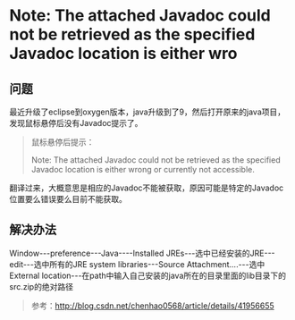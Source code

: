 # Note: The attached Javadoc could not be retrieved as the specified Javadoc location is either wro

## 问题

最近升级了eclipse到oxygen版本，java升级到了9，然后打开原来的java项目，发现鼠标悬停后没有Javadoc提示了。

> 鼠标悬停后提示：
>
> Note: The attached Javadoc could not be retrieved as the specified Javadoc location is either wrong or currently not accessible.

翻译过来，大概意思是相应的Javadoc不能被获取，原因可能是特定的Javadoc位置要么错误要么目前不能获取。

## 解决办法

Window---preference---Java----Installed JREs---选中已经安装的JRE---edit---选中所有的JRE system libraries---Source Attachment....---选中External location---在path中输入自己安装的java所在的目录里面的lib目录下的src.zip的绝对路径

> 参考：<http://blog.csdn.net/chenhao0568/article/details/41956655>
